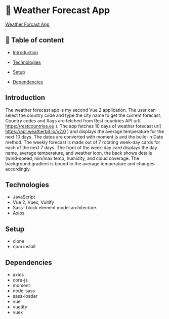 # :satellite: Weather Forecast App

[Weather Forcast App](https://simple-weather-forecast.netlify.app)
   
## :pushpin: Table of content

- [Introduction](#Introduction)

- [Technologies](#Technologies)
- [Setup](#Setup)
- [Dependencies ](#Dependencies )


## Introduction

The weather forecast app is my second Vue 2 application. The user can select the country code and type the city name to get the current forecast. Country codes and flags are fetched from Rest countries API url( https://restcountries.eu ). The app fetches 10 days of weather forecast url( https://api.weatherbit.io/v2.0 ) and displays the average temperature for the next 10 days. The dates are converted with moment.js and the build-in Date method. The weekly forecast is made out of 7 rotating week-day cards for each of the next 7 days. The front of the week-day card displays the day name, average temperature, and weather icon, the back shows details (wind-speed, min/max temp, humidity, and cloud coverage. The background gradient is bound to the average temperature and changes accordingly.
   
   
## Technologies

- JavaScript
- Vue 2, Vuex, Vuitify
- Sass- block element model architecture. 
- Axios



## Setup
 
- clone 
- npm install 
 
 
## Dependencies 
 
- axios
- core-js
- moment
- node-sass
- sass-loader
- vue
- vuetify
- vuex
 

